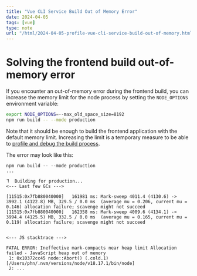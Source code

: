 ```yaml
---
title: "Vue CLI Service Build Out of Memory Error"
date: 2024-04-05
tags: [vue]
type: note
url: "/html/2024-04-05-profile-vue-cli-service-build-out-of-memory.html"
---
```


# Solving the frontend build out-of-memory error

If you encounter an out-of-memory error during the frontend build, you can increase the memory limit for the node process by setting the `NODE_OPTIONS` environment variable:

```bash
export NODE_OPTIONS=--max_old_space_size=8192
npm run build -- --mode production
```

Note that it should be enough to build the frontend application with the default memory limit. Increasing the limit is a temporary measure to be able to [profile and debug the build process](./html/2024-04-05-profile-vue-cli-service-build.html).

The error may look like this:

```
npm run build -- --mode production
...

⠹  Building for production...
<--- Last few GCs --->

[11515:0x7fb880040000]   161981 ms: Mark-sweep 4011.4 (4130.6) -> 3992.1 (4122.8) MB, 329.5 / 0.0 ms  (average mu = 0.206, current mu = 0.146) allocation failure; scavenge might not succeed
[11515:0x7fb880040000]   162358 ms: Mark-sweep 4009.6 (4134.1) -> 3994.4 (4125.5) MB, 332.5 / 0.0 ms  (average mu = 0.165, current mu = 0.119) allocation failure; scavenge might not succeed


<--- JS stacktrace --->

FATAL ERROR: Ineffective mark-compacts near heap limit Allocation failed - JavaScript heap out of memory
 1: 0x10372cc45 node::Abort() (.cold.1) [/Users/phn/.nvm/versions/node/v18.17.1/bin/node]
 2: ...
```
